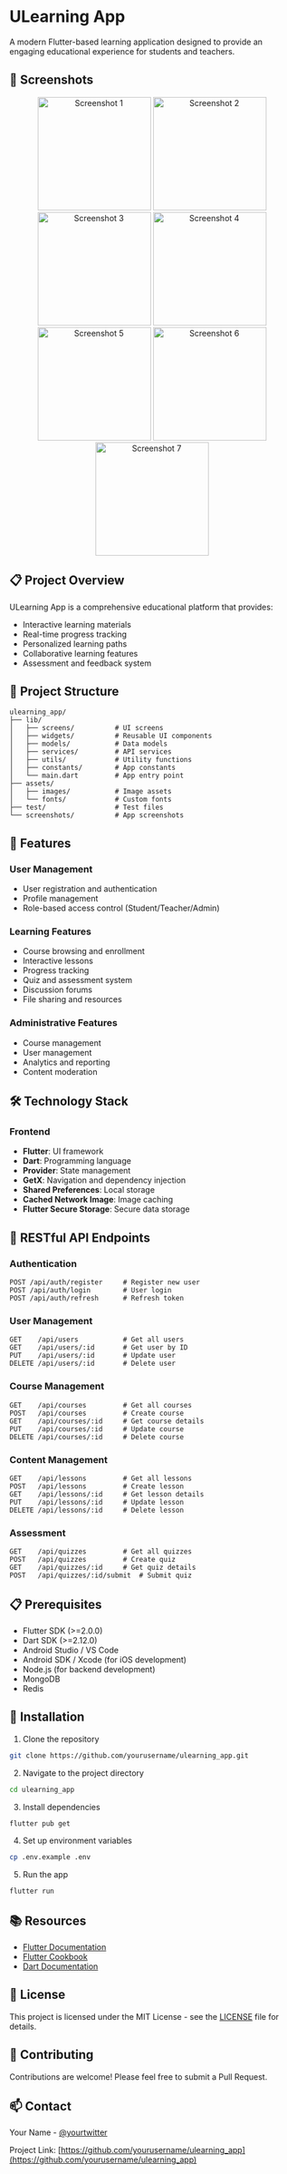 # ULearning App

A modern Flutter-based learning application designed to provide an engaging educational experience for students and teachers.

## 📱 Screenshots

<div align="center">
  <img src="screenshots/z6567604721928_973a532ecfea849f8d8f2b89f78a7858.jpg" width="200" alt="Screenshot 1"/>
  <img src="screenshots/z6567601253923_0972e94f9f1d275048299d3f42254deb.jpg" width="200" alt="Screenshot 2"/>
  <img src="screenshots/z6567593721821_ca581f078a618b654abf9b99e8eaabe5.jpg" width="200" alt="Screenshot 3"/>
  <img src="screenshots/z6567590830591_98dc6d0a54ba94905d67111865e611c7.jpg" width="200" alt="Screenshot 4"/>
  <img src="screenshots/z6567588655094_fa9ed28fed0ae8b5bedea8a11b318b36.jpg" width="200" alt="Screenshot 5"/>
  <img src="screenshots/z6567587347787_7b3307fafb2a32b3e5d85f8c87d9d931.jpg" width="200" alt="Screenshot 6"/>
  <img src="screenshots/z6567583503003_d4a18d7d5630e386d032c2380949b741.jpg" width="200" alt="Screenshot 7"/>
</div>

## 📋 Project Overview

ULearning App is a comprehensive educational platform that provides:
- Interactive learning materials
- Real-time progress tracking
- Personalized learning paths
- Collaborative learning features
- Assessment and feedback system

## 📁 Project Structure

```
ulearning_app/
├── lib/
│   ├── screens/          # UI screens
│   ├── widgets/          # Reusable UI components
│   ├── models/           # Data models
│   ├── services/         # API services
│   ├── utils/            # Utility functions
│   ├── constants/        # App constants
│   └── main.dart         # App entry point
├── assets/
│   ├── images/           # Image assets
│   └── fonts/            # Custom fonts
├── test/                 # Test files
└── screenshots/          # App screenshots
```

## 🚀 Features

### User Management
- User registration and authentication
- Profile management
- Role-based access control (Student/Teacher/Admin)

### Learning Features
- Course browsing and enrollment
- Interactive lessons
- Progress tracking
- Quiz and assessment system
- Discussion forums
- File sharing and resources

### Administrative Features
- Course management
- User management
- Analytics and reporting
- Content moderation

## 🛠️ Technology Stack

### Frontend
- **Flutter**: UI framework
- **Dart**: Programming language
- **Provider**: State management
- **GetX**: Navigation and dependency injection
- **Shared Preferences**: Local storage
- **Cached Network Image**: Image caching
- **Flutter Secure Storage**: Secure data storage


## 🔌 RESTful API Endpoints

### Authentication
```
POST /api/auth/register     # Register new user
POST /api/auth/login        # User login
POST /api/auth/refresh      # Refresh token
```

### User Management
```
GET    /api/users           # Get all users
GET    /api/users/:id       # Get user by ID
PUT    /api/users/:id       # Update user
DELETE /api/users/:id       # Delete user
```

### Course Management
```
GET    /api/courses         # Get all courses
POST   /api/courses         # Create course
GET    /api/courses/:id     # Get course details
PUT    /api/courses/:id     # Update course
DELETE /api/courses/:id     # Delete course
```

### Content Management
```
GET    /api/lessons         # Get all lessons
POST   /api/lessons         # Create lesson
GET    /api/lessons/:id     # Get lesson details
PUT    /api/lessons/:id     # Update lesson
DELETE /api/lessons/:id     # Delete lesson
```

### Assessment
```
GET    /api/quizzes         # Get all quizzes
POST   /api/quizzes         # Create quiz
GET    /api/quizzes/:id     # Get quiz details
POST   /api/quizzes/:id/submit  # Submit quiz
```

## 📋 Prerequisites

- Flutter SDK (>=2.0.0)
- Dart SDK (>=2.12.0)
- Android Studio / VS Code
- Android SDK / Xcode (for iOS development)
- Node.js (for backend development)
- MongoDB
- Redis

## 🔧 Installation

1. Clone the repository
```bash
git clone https://github.com/yourusername/ulearning_app.git
```

2. Navigate to the project directory
```bash
cd ulearning_app
```

3. Install dependencies
```bash
flutter pub get
```

4. Set up environment variables
```bash
cp .env.example .env
```

5. Run the app
```bash
flutter run
```

## 📚 Resources

- [Flutter Documentation](https://docs.flutter.dev/)
- [Flutter Cookbook](https://docs.flutter.dev/cookbook)
- [Dart Documentation](https://dart.dev/guides)

## 📝 License

This project is licensed under the MIT License - see the [LICENSE](LICENSE) file for details.

## 🤝 Contributing

Contributions are welcome! Please feel free to submit a Pull Request.

## 📫 Contact

Your Name - [@yourtwitter](https://twitter.com/yourtwitter)

Project Link: [https://github.com/yourusername/ulearning_app](https://github.com/yourusername/ulearning_app)
